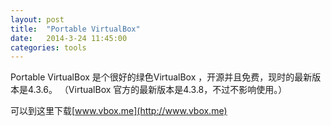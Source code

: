 ```yaml
---
layout: post
title:  "Portable VirtualBox"
date:   2014-3-24 11:45:00
categories: tools
---
```


Portable VirtualBox 是个很好的绿色VirtualBox ，开源并且免费，现时的最新版本是4.3.6。 （VirtualBox 官方的最新版本是4.3.8，不过不影响使用。）

可以到这里下载[www.vbox.me](http://www.vbox.me)